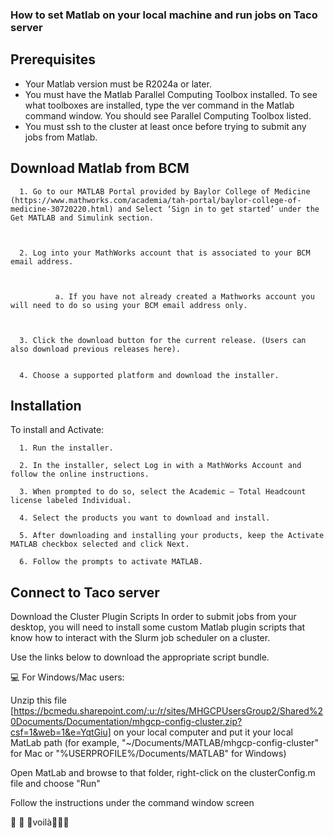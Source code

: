 ### How to set Matlab on your local machine and run jobs on Taco server

## Prerequisites


- Your Matlab version must be R2024a or later.
- You must have the Matlab Parallel Computing Toolbox installed.  To see what toolboxes are installed, type the ver command in the Matlab command window.  You should see Parallel Computing Toolbox listed.
- You must ssh to the cluster at least once before trying to submit any jobs from Matlab.


## Download Matlab from BCM 


      1. Go to our MATLAB Portal provided by Baylor College of Medicine (https://www.mathworks.com/academia/tah-portal/baylor-college-of-medicine-30720220.html) and Select ‘Sign in to get started’ under the Get MATLAB and Simulink section.



      2. Log into your MathWorks account that is associated to your BCM email address.



              a. If you have not already created a Mathworks account you will need to do so using your BCM email address only.



      3. Click the download button for the current release. (Users can also download previous releases here).


      4. Choose a supported platform and download the installer.


## Installation


To install and Activate:

      1. Run the installer.

      2. In the installer, select Log in with a MathWorks Account and follow the online instructions.

      3. When prompted to do so, select the Academic – Total Headcount license labeled Individual.

      4. Select the products you want to download and install.

      5. After downloading and installing your products, keep the Activate MATLAB checkbox selected and click Next.

      6. Follow the prompts to activate MATLAB.



## Connect to Taco server

Download the Cluster Plugin Scripts
In order to submit jobs from your desktop, you will need to install some custom Matlab plugin scripts that know how to interact with the Slurm job scheduler on a cluster.  

Use the links below to download the appropriate script bundle.

💻 For Windows/Mac users:



Unzip this file [https://bcmedu.sharepoint.com/:u:/r/sites/MHGCPUsersGroup2/Shared%20Documents/Documentation/mhgcp-config-cluster.zip?csf=1&web=1&e=YqtGiu] on your local computer and put it your local MatLab path (for example, "~/Documents/MATLAB/mhgcp-config-cluster" for Mac or "%USERPROFILE%/Documents/MATLAB" for Windows)


Open MatLab and browse to that folder, right-click on the clusterConfig.m file and choose "Run"


Follow the instructions under the command window screen



💃 💃 💃voilà💃💃💃



